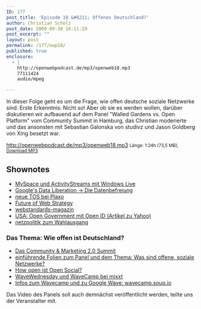 ```yaml
---
ID: 177
post_title: 'Episode 18 &#8211; Offenes Deutschland?'
author: Christian Scholz
post_date: 2009-09-30 16:11:29
post_excerpt: ""
layout: post
permalink: /177/owp18/
published: true
enclosure:
  - |
    http://openwebpodcast.de/mp3/openweb18.mp3
    77111424
    audio/mpeg

---
```

In dieser Folge geht es um die Frage, wie offen deutsche soziale Netzwerke sind. Erste Erkenntnis: Nicht so! Aber ob sie es werden wollen, darüber diskutieren wir aufbauend auf dem Panel "Walled Gardens vs. Open Platform" vom Community Summit in Hamburg, das Christian moderierte und das ansonsten mit Sebastian Galonska von studivz und Jason Goldberg von Xing besetzt war.

http://openwebpodcast.de/mp3/openweb18.mp3
<small>Länge: 1:24h (73,5 MB), <a href="http://openwebpodcast.de/mp3/openweb18.mp3">Download MP3</a></small>
<h2>Shownotes</h2>
<ul>
	<li><a href="http://www.readwriteweb.com/archives/myspaceid_comes_to_windows_live.php">MySpace und ActivityStreams mit Windows Live</a></li>
	<li><a href="http://www.heise.de/newsticker/Google-verkuendet-Offensive-zur-Datenbefreiung--/meldung/145092">Google's Data Liberation -&gt; Die Datenbefreiung</a></li>
	<li><a href="http://blog.plaxo.com/archives/2009/09/in_preparation.html">neue TOS bei Plaxo</a></li>
	<li><a href="http://futureofwebstrategy.com/">Future of Web Strategy</a></li>
	<li><a href="http://www.webstandards-magazin.de/">webstandards-magazin</a></li>
	<li><a href="http://developer.yahoo.net/blog/archives/2009/09/openid_opengovernment.html">USA: Open Government mit Open ID (Artikel zu Yahoo)</a></li>
	<li><a href="http://">netzpolitik zum Wahlausgang</a></li>
</ul>
<h3>Das Thema: Wie offen ist Deutschland?</h3>
<ul>
	<li><a href="http://www.community-summit.de/">Das Community &amp; Marketing 2.0 Summit</a></li>
	<li><a href="http://mrtopf.de/blog/en/open-platforms-video/">einführende Folien zum Panel und dem Thema: Was sind offene, soziale Netzwerke?</a></li>
	<li><a href="http://mrtopf.de/blog/en/how-open-is-open-social-anyway/">How open ist Open Social?</a></li>
	<li><a href="http://wavecamp.mixxt.org/">WaveWednesday und WaveCamp bei mixxt</a></li>
	<li><a href="http://wavecamp.soup.io/">Infos zum Wavecamp und zu Google Wave: wavecamp.soup.io</a></li>
</ul>
Das Video des Panels soll auch demnächst veröffentlicht werden, teilte uns der Veranstalter mit.
